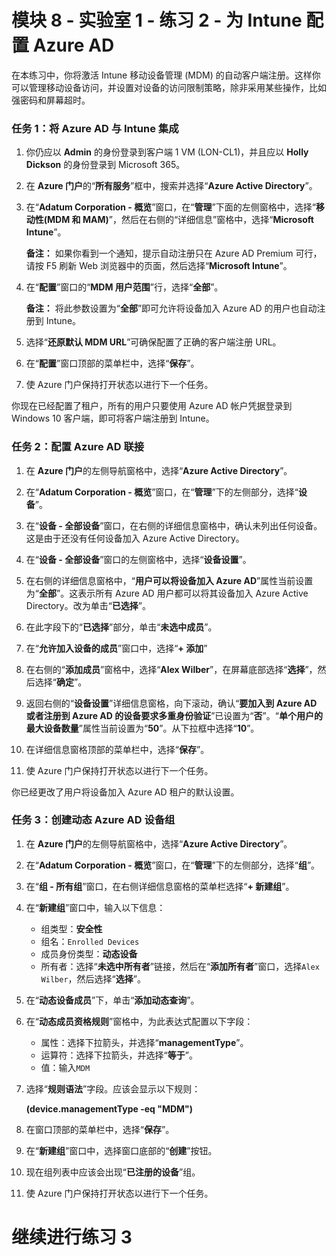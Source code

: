 # 模块 8 - 实验室 1 - 练习 2 - 为 Intune 配置 Azure AD 

在本练习中，你将激活 Intune 移动设备管理 (MDM) 的自动客户端注册。这样你可以管理移动设备访问，并设置对设备的访问限制策略，除非采用某些操作，比如强密码和屏幕超时。

### 任务 1：将 Azure AD 与 Intune 集成

1. 你仍应以 **Admin** 的身份登录到客户端 1 VM (LON-CL1)，并且应以 **Holly Dickson** 的身份登录到 Microsoft 365。

2. 在 **Azure 门户**的“**所有服务**”框中，搜索并选择“**Azure Active Directory**”。

3. 在“**Adatum Corporation - 概览**”窗口，在“**管理**”下面的左侧窗格中，选择“**移动性(MDM 和 MAM)**”，然后在右侧的“详细信息”窗格中，选择“**Microsoft Intune**”。

    **备注：** 如果你看到一个通知，提示自动注册只在 Azure AD Premium 可行，请按 F5 刷新 Web 浏览器中的页面，然后选择“**Microsoft Intune**”。

4. 在“**配置**”窗口的“**MDM 用户范围**”行，选择“**全部**”。

    **备注：** 将此参数设置为“**全部**”即可允许将设备加入 Azure AD 的用户也自动注册到 Intune。

5. 选择“**还原默认 MDM URL**”可确保配置了正确的客户端注册 URL。

6. 在“**配置**”窗口顶部的菜单栏中，选择“**保存**”。

7. 使 Azure 门户保持打开状态以进行下一个任务。

你现在已经配置了租户，所有的用户只要使用 Azure AD 帐户凭据登录到 Windows 10 客户端，即可将客户端注册到 Intune。


### 任务 2：配置 Azure AD 联接

1. 在 **Azure 门户**的左侧导航窗格中，选择“**Azure Active Directory**”。

2. 在“**Adatum Corporation - 概览**”窗口，在“**管理**”下的左侧部分，选择“**设备**”。

3. 在“**设备 - 全部设备**”窗口，在右侧的详细信息窗格中，确认未列出任何设备。这是由于还没有任何设备加入 Azure Active Directory。

4. 在“**设备 - 全部设备**”窗口的左侧窗格中，选择“**设备设置**”。

5. 在右侧的详细信息窗格中，“**用户可以将设备加入 Azure AD**”属性当前设置为“**全部**”。这表示所有 Azure AD 用户都可以将其设备加入 Azure Active Directory。改为单击“**已选择**”。

6. 在此字段下的“**已选择**”部分，单击“**未选中成员**”。

7. 在“**允许加入设备的成员**”窗口中，选择“**+ 添加**”

8. 在右侧的“**添加成员**”窗格中，选择“**Alex Wilber**”，在屏幕底部选择“**选择**”，然后选择“**确定**”。

9. 返回右侧的“**设备设置**”详细信息窗格，向下滚动，确认“**要加入到 Azure AD 或者注册到 Azure AD 的设备要求多重身份验证**”已设置为“**否**”。“**单个用户的最大设备数量**”属性当前设置为“**50**”。从下拉框中选择“**10**”。

10. 在详细信息窗格顶部的菜单栏中，选择“**保存**”。

11. 使 Azure 门户保持打开状态以进行下一个任务。

你已经更改了用户将设备加入 Azure AD 租户的默认设置。


### 任务 3：创建动态 Azure AD 设备组

1. 在 **Azure 门户**的左侧导航窗格中，选择“**Azure Active Directory**”。

2. 在“**Adatum Corporation - 概览**”窗口，在“**管理**”下的左侧部分，选择“**组**”。

3. 在“**组 - 所有组**”窗口，在右侧详细信息窗格的菜单栏选择“**+ 新建组**”。

4. 在“**新建组**”窗口中，输入以下信息：

    - 组类型：**安全性**
    - 组名：`Enrolled Devices`
    - 成员身份类型：**动态设备**
    - 所有者：选择“**未选中所有者**”链接，然后在“**添加所有者**”窗口，选择`Alex Wilber`，然后选择“**选择**”。

5. 在“**动态设备成员**”下，单击“**添加动态查询**”。

6. 在“**动态成员资格规则**”窗格中，为此表达式配置以下字段：

    - 属性：选择下拉箭头，并选择“**managementType**”。
    - 运算符：选择下拉箭头，并选择“**等于**”。  
    - 值：输入`MDM`

3. 选择“**规则语法**”字段。应该会显示以下规则：

    **(device.managementType -eq  &quot;MDM&quot;)**

7. 在窗口顶部的菜单栏中，选择“**保存**”。

8. 在“**新建组**”窗口中，选择窗口底部的“**创建**”按钮。

9. 现在组列表中应该会出现“**已注册的设备**”组。

10. 使 Azure 门户保持打开状态以进行下一个任务。


# 继续进行练习 3
